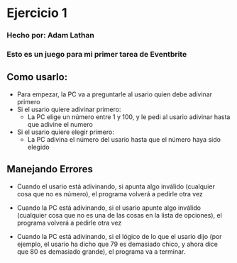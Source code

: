 # Ejercicio 1
### Hecho por: Adam Lathan
### Esto es un juego para mi primer tarea de Eventbrite

## __Como usarlo__:
* Para empezar, la PC va a preguntarle al usario quien debe adivinar primero
* Si el usario quiere adivinar primero:
  * La PC elige un número entre 1 y 100, y le pedi al usario adivinar hasta que adivine el numero
* Si el usario quiere elegir primero:
  * La PC adivina el número del usario hasta que el número haya sido elegido

## __Manejando Errores__
* Cuando el usario está adivinando, si apunta algo inválido (cualquier cosa que no es número), el programa volverá a pedirle otra vez

* Cuando la PC está adivinando, si el usario apunte algo inválido (cualquier cosa que no es una de las cosas en la lista de opciones), el programa volverá a pedirle otra vez

* Cuando la PC está adivinando, si el lógico de lo que el usario dijo (por ejemplo, el usario ha dicho que 79 es demasiado chico, y ahora dice que 80 es demasiado grande), el programa va a terminar.